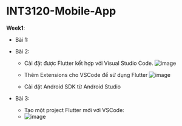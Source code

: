 # INT3120-Mobile-App
**Week1**: 
- Bài 1:
- Bài 2:
  - Cài đặt được Flutter kết hợp với Visual Studio Code.
  ![image](https://user-images.githubusercontent.com/62579790/154659509-6be5fd79-f628-4c64-9092-670966f52df6.png)
  
  - Thêm Extensions cho VSCode để sử dụng Flutter
  ![image](https://user-images.githubusercontent.com/62579790/154659262-6b842657-973d-4ff7-8b34-322a38c6036d.png)

  - Cài đặt Android SDK từ Android Studio
  
- Bài 3:
  - Tạo một project Flutter mới với VSCode:
  - ![image](https://user-images.githubusercontent.com/62579790/154660755-899c8b54-fc96-4c13-824c-d859cc6346d5.png)

